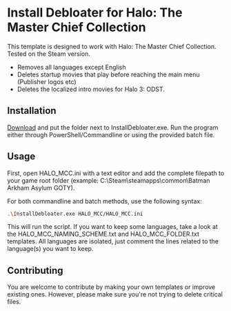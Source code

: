 # Install Debloater for Halo: The Master Chief Collection

This template is designed to work with Halo: The Master Chief Collection. Tested on the Steam version. 
- Removes all languages except English
- Deletes startup movies that play before reaching the main menu (Publisher logos etc)
- Deletes the localized intro movies for Halo 3: ODST.

## Installation

[Download](https://github.com/neatodev/InstallDebloater/blob/main/templates/HALO_MCC/HALO_MCC.zip) and put the folder next to InstallDebloater.exe. Run the program either through PowerShell/Commandline or using the provided batch file.

## Usage

First, open HALO_MCC.ini with a text editor and add the complete filepath to your game root folder (example: C:\Steam\steamapps\common\Batman Arkham Asylum GOTY).

For both commandline and batch methods, use the following syntax:

```bash
.\InstallDebloater.exe HALO_MCC/HALO_MCC.ini
```
This will run the script.
If you want to keep some languages, take a look at the HALO_MCC_NAMING_SCHEME.txt and HALO_MCC_FOLDER.txt templates. All languages are isolated, just comment the lines related to the language(s) you want to keep. 

## Contributing
You are welcome to contribute by making your own templates or improve existing ones. However, please make sure you're not trying to delete critical files. 